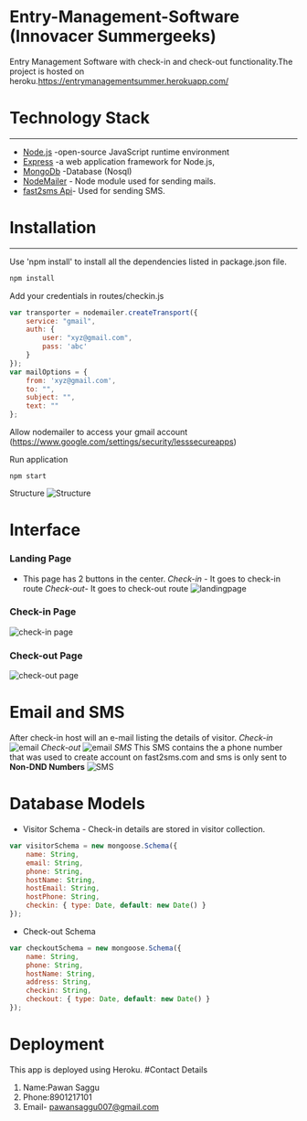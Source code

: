# Entry-Management-Software (Innovacer Summergeeks) #
Entry Management Software with check-in and check-out functionality.The project is hosted on heroku.https://entrymanagementsummer.herokuapp.com/
# Technology Stack  #
---
* [Node.js](https://nodejs.org/en/) -open-source JavaScript runtime environment 
* [Express](https://expressjs.com/) -a web application framework for Node.js,
* [MongoDb](https://www.mongodb.com/) -Database (Nosql)
* [NodeMailer](https://nodemailer.com/about/) - Node module used for sending mails.
* [fast2sms Api](https://www.fast2sms.com/dashboard/sms/bulk)- Used for sending SMS.

# Installation #
---
Use 'npm install' to install all the dependencies listed in package.json file.
```bash
npm install
```
Add your credentials in routes/checkin.js
```javascript
var transporter = nodemailer.createTransport({
    service: "gmail",
    auth: {
        user: "xyz@gmail.com",
        pass: 'abc'
    }
});
var mailOptions = {
    from: 'xyz@gmail.com',
    to: "",
    subject: "",
    text: ""
};
```
Allow nodemailer to access your gmail account
(https://www.google.com/settings/security/lesssecureapps)

Run application
```
npm start
```
Structure
![Structure](https://ibb.co/qy4TZk9)

# Interface #
 ### Landing Page ### 
 * This page has 2 buttons in the center.
    *Check-in* - It goes to check-in route
    *Check-out*- It goes to check-out route
 ![landingpage](https://drive.google.com/open?id=109L_whUZSaKUS2YzGKtzSew9xX7oe654)

### Check-in Page ###
![check-in page](https://drive.google.com/open?id=13h-cU1GVB3i3cJEuQVD7IRjnRvUZ83Xc)
### Check-out Page ###
![check-out page](https://drive.google.com/open?id=1m7J_Vhr0R_k3nOkGATYB6RlFmJgBoFe7)

# Email and SMS
After check-in host will an e-mail listing the details of visitor.
*Check-in*
![email](https://drive.google.com/open?id=1YH6jAxQ5n8qPq0R2PPypmnKPCkyUfOlm)
*Check-out*
![email](https://drive.google.com/open?id=1wZ3TiE5KFm2uyRt0JZk9J4EARJ01hgR0)
*SMS*
This SMS contains the a phone number that was used to create account on fast2sms.com and sms is only sent to **Non-DND Numbers**
![SMS](https://drive.google.com/open?id=1JgJx0-I_rCP4GRHMOD4_CkZ9cvKWuua-)

# Database Models
* Visitor Schema - Check-in details are stored in visitor collection.
```javascript
var visitorSchema = new mongoose.Schema({
    name: String,
    email: String,
    phone: String,
    hostName: String,
    hostEmail: String,
    hostPhone: String,
    checkin: { type: Date, default: new Date() }
});
```
* Check-out Schema
```javascript
var checkoutSchema = new mongoose.Schema({
    name: String,
    phone: String,
    hostName: String,
    address: String,
    checkin: String,
    checkout: { type: Date, default: new Date() }
});
```
# Deployment
This app is deployed using Heroku.
#Contact Details
1. Name:Pawan Saggu
2. Phone:8901217101
3. Email- pawansaggu007@gmail.com



